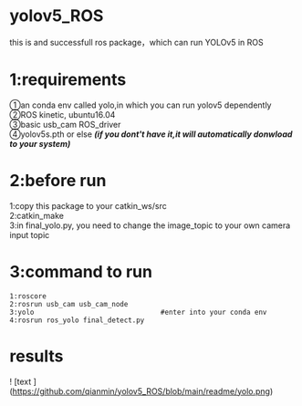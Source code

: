 # yolov5_ROS
this is and successfull ros package，which can run YOLOv5 in ROS 

# 1:requirements
①an conda env called yolo,in which you can run yolov5 dependently  
②ROS kinetic, ubuntu16.04  
③basic usb_cam ROS_driver  
④yolov5s.pth or else ***(if you dont't have it,it will automatically donwload to your system)***

# 2:before run
1:copy this package to your catkin_ws/src  
2:catkin_make  
3:in final_yolo.py, you need to change the image_topic to your own camera input topic  

# 3:command to run
```
1:roscore
2:rosrun usb_cam usb_cam_node  
3:yolo                               #enter into your conda env
4:rosrun ros_yolo final_detect.py  
```
# results
! [text ] (https://github.com/qianmin/yolov5_ROS/blob/main/readme/yolo.png)


